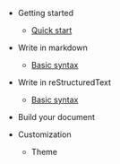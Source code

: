 - Getting started

  - [Quick start](quickstart.md)

- Write in markdown

  - [Basic syntax](md_basic.md)

- Write in reStructuredText

  - [Basic syntax](rst_basic.md)

- Build your document

- Customization

  - Theme
